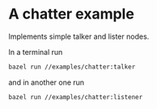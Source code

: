 # A chatter example

Implements simple talker and lister nodes.

In a terminal run

```sh
bazel run //examples/chatter:talker
```

and in another one run

```sh
bazel run //examples/chatter:listener
```
